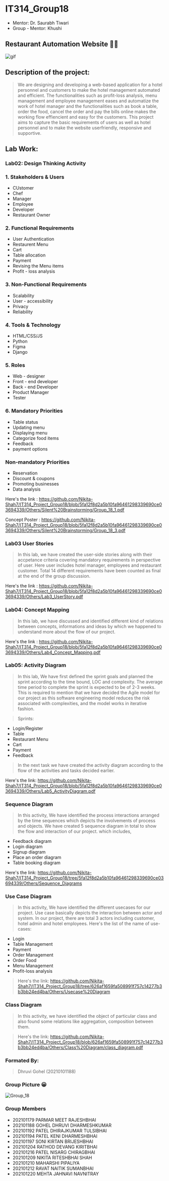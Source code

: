 # IT314_Group18
* Mentor: Dr. Saurabh Tiwari
* Group - Mentor: Khushi

##  Restaurant Automation Website 👨‍🍳
![gif](https://media.giphy.com/media/13LlAxmDwAkopO/giphy.gif)

## Description of the project:
> We are designing and developing a web-based application for a hotel personnel and customers to make the hotel management automated and efficient. The functionalities such as profit-loss analysis, menu management and employee management eases and automatize the work of hotel manager and the functionalities such as book a table, order the food, cancel the order and pay the bills online makes the working flow effiencient and easy for the customers. This project aims to capture the basic requirements of users as well as hotel personnel and to make the website userfriendly, responsive and supportive. 

## Lab Work:

### Lab02: Design Thinking Activity

### 1. Stakeholders & Users
* CUstomer
* Chef
* Manager
* Employee
* Developer
* Restaurant Owner

 ### 2. Functional Requirements
 * User Authentication
 * Restaurent Menu
 * Cart
 * Table allocation
 * Payment
 * Revising the Menu items
 * Profit - loss analysis

 ### 3. Non-Functional Requirements
 * Scalability
 * User - accessibility
 * Privacy
 * Reliability

### 4. Tools & Technology
* HTML/CSS/JS
* Python
* Figma
* Django

### 5. Roles
* Web - designer
* Front - end developer
* Back - end Developer
* Product Manager
* Tester

### 6. Mandatory Priorities
* Table status
* Updating menu
* Displaying menu
* Categorize food items
* Feedback
* payment options

### Non-mandatory Priorities
* Reservation
* Discount & coupons
* Promoting businesses
* Data analysis

Here's the link : https://github.com/Nikita-Shah7/IT314_Project_Group18/blob/5fa12f8d2a5b10fa96461298339690ce03694339/Others/Silent%20Brainstorming/Group_18_1.pdf

Concept Poster : https://github.com/Nikita-Shah7/IT314_Project_Group18/blob/5fa12f8d2a5b10fa96461298339690ce03694339/Others/Silent%20Brainstorming/Group_18_3.pdf

### Lab03 User Stories 
> In this lab, we have created the user-side stories along with their accpetance criteria covering mandatory requirements in perspective of user. Here user includes hotel manager, employees and restaurant customer. Total 14 different requirements have been counted as final at the end of the group discussion.

Here's the link : https://github.com/Nikita-Shah7/IT314_Project_Group18/blob/5fa12f8d2a5b10fa96461298339690ce03694339/Others/Lab3_UserStory.pdf

### Lab04: Concept Mapping 
> In this lab, we have discussed and identified different kind of relations between concepts, informations and ideas by which we happened to understand more about the flow of our project.

Here's the link : https://github.com/Nikita-Shah7/IT314_Project_Group18/blob/5fa12f8d2a5b10fa96461298339690ce03694339/Others/Lab4_Concept_Mapping.pdf

### Lab05: Activity Diagram
> In this lab, We have first defined the sprint goals and planned the sprint according to the time bound, LOC and complexity. The average time period to complete the sprint is expected to be of 2-3 weeks. This is required to mention that we have decided the Agile model for our project as this software engineering model reduces the risk associated with complexities, and the model works in iterative fashion.

> Sprints:
* Login/Register
* Table
* Restaurant Menu
* Cart
* Payment
* Feedback

> In the next task we have created the activity diagram according to the flow of the activities and tasks decided earlier.

Here's the link: https://github.com/Nikita-Shah7/IT314_Project_Group18/blob/5fa12f8d2a5b10fa96461298339690ce03694339/Others/Lab5_ActivityDiagram.pdf

### Sequence Diagram
> In this activity, We have identified the process interactions arranged by the time sequences which depicts the involvements of process and objects.
> We have created 5 sequence diagram in total to show the flow and interaction of our project.
> which includes,

* Feedback diagram
* Login diagram
* Signup diagram
* Place an order diagram
* Table booking diagram

Here's the link: https://github.com/Nikita-Shah7/IT314_Project_Group18/tree/5fa12f8d2a5b10fa96461298339690ce03694339/Others/Sequence_Diagrams

### Use Case Diagram
> In this activity, We have identified the different usecases for our project. Use case basically depicts the interaction between actor and system. In our project, there are total 3 actors including customer, hotel admin and hotel employees.
> Here's the list of the name of use-cases:
* Login
* Table Management
* Payment
* Order Management
* Order Food
* Menu Management
* Profit-loss analysis

> Here's the link: https://github.com/Nikita-Shah7/IT314_Project_Group18/tree/626af1659fa508991f757c14277b3b3bb24ed4ba/Others/Usecase%20Diagram


### Class Diagram
> In this activity, we have identified the object of particular class and also found some relations like aggregation, composition between them.

> Here's the link: https://github.com/Nikita-Shah7/IT314_Project_Group18/blob/626af1659fa508991f757c14277b3b3bb24ed4ba/Others/Class%20Diagram/class_diagram.pdf


### Formated By:
> Dhruvi Gohel (20210101188)


### Group Picture 😀
![Group_18](https://github.com/Nikita-Shah7/IT314_Project_Group18/assets/97607646/1c642c8c-e894-4206-9940-a276967610d6)

### Group Members
* 202101179 PARMAR MEET RAJESHBHAI
* 202101188 GOHEL DHRUVI DHARMESHKUMAR
* 202101192 PATEL DHIRAJKUMAR TULSIBHAI
* 202101194 PATEL KENI DHARMESHBHAI
* 202101197 SONI KIRTAN BRIJESHBHAI
* 202101204 RATHOD DEVANG KIRITBHAI
* 202101216 PATEL NISARG CHIRAGBHAI
* 202101209 NIKITA RITESHBHAI SHAH
* 202101210 MAHARSHI PIPALIYA
* 202101212 RAVAT NAITIK SUMANBHAI
* 202101220 MEHTA JAHNAVI NAVNITRAY


